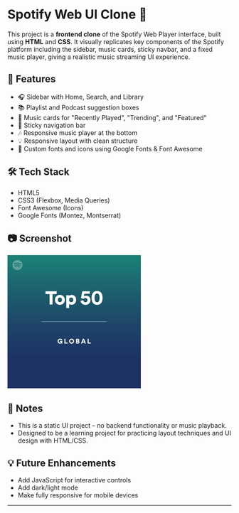 # Spotify Web UI Clone 🎵

This project is a **frontend clone** of the Spotify Web Player interface, built using **HTML** and **CSS**. It visually replicates key components of the Spotify platform including the sidebar, music cards, sticky navbar, and a fixed music player, giving a realistic music streaming UI experience.

## 🚀 Features

- 🎧 Sidebar with Home, Search, and Library
- 📚 Playlist and Podcast suggestion boxes
- 📀 Music cards for "Recently Played", "Trending", and "Featured"
- 📌 Sticky navigation bar
- 🎶 Responsive music player at the bottom
- 💡 Responsive layout with clean structure
- 🎨 Custom fonts and icons using Google Fonts & Font Awesome

## 🛠️ Tech Stack

- HTML5
- CSS3 (Flexbox, Media Queries)
- Font Awesome (Icons)
- Google Fonts (Montez, Montserrat)

## 📷 Screenshot

![Spotify UI Clone Screenshot](./assets/card1img.jpeg)

## 📌 Notes

- This is a static UI project – no backend functionality or music playback.
- Designed to be a learning project for practicing layout techniques and UI design with HTML/CSS.

## 💡 Future Enhancements

- Add JavaScript for interactive controls
- Add dark/light mode
- Make fully responsive for mobile devices

---
